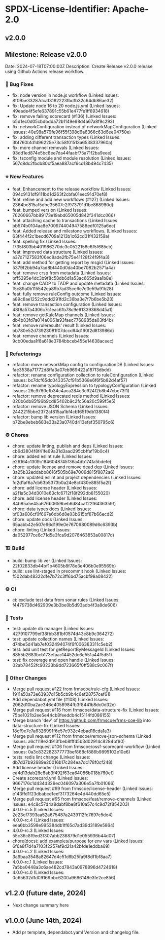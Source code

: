 # SPDX-License-Identifier: Apache-2.0

## v2.0.0

## Milestone: Release v2.0.0
Date: 2024-07-18T07:00:00Z
Description: Create Release v2.0.0 release using Github Actions release workflow.

### 🐞 Bug Fixes

- fix: node version in node.js workflow (Linked Issues: 8f095e33287dca13182223fbdfb32c64db86ae32)
- fix: Update node 16 to 20 node.js.yml (Linked Issues: 49eade4f5efe637891c55b61e477fe1ff8934618)
- fix: remove failing scorecard (#136) (Linked Issues: b5d1ec0d05cbdbdda72b1149e98d4a67a8f9c293)
- fix: networkConfiguration instead of networkMapConfiguration (Linked Issues: 40e98a579fe96f55f398d6a6366c63d6ee04750e)
- fix: adding different transaction types (Linked Issues: 3bf760bfd1d96225e73c58f01513a6538337960a)
- fix: more channel removals (Linked Issues: 93dd1ed874e5bc8ee7da44faabf75a71f2ba9eee)
- fix: tsconfig module and module resolution (Linked Issues: 567c8dc2fbdb80cf5aea887acf6cd18b494c7435)

### ⭐️ New Features

- feat: Enhancement to the release workflow (Linked Issues: 094c9131df9111bd1d263f2cbfa01eec91d70ef8)
- feat: refine and add new workflows (#127) (Linked Issues: 2364bc815af5dbc35607c2f973791d1be868980d)
- feat: bumped version (Linked Issues: 76260667bb89173e19abd65005d842f341dcc066)
- feat: attaching cache to transactions (Linked Issues: bb574b0104aa8e700974404947588edf0125a6ec)
- feat: Added release and milestone workflows. (Linked Issues: 63f444f2c1becd6709a1213b1c62cd31f432159a)
- feat: spelling fix (Linked Issues: f735f803bb401986270dc3c0522158c6f5f685cb)
- feat: improved data structure (Linked Issues: a37d7127583f06ec8ade2fb75e41128f24f9f4a3)
- feat: add method for getting report by msgid (Linked Issues: 5379f2bb94a7ad8bf440d0da40be7082b2571a4a)
- feat: remove crsp from metadata (Linked Issues: bff5395e4dc3b9f8c58db6d1a53ac665d9aa1b8e)
- feat: change CADP to TADP and update metadata (Linked Issues: f5c89a0b115542ea89b7ad35ce6e7e3e59a91b28)
- feat: fully remove ruleConfig outcome (Linked Issues: a89c8ae1252c9ddd291fd2c36ba3e7f7b6be5b23)
- feat: remove transaction configuration (Linked Issues: 48f8a57a4306c7c1eac61b78c9e91339368d45a1)
- feat: remove getRuleMap channels (Linked Issues: db4b83fd7a014a0061a93faec7768985da03fd4b)
- feat: remove ruleresults' result (Linked Issues: bb780e52d73923081f07dccd64d160f2d813986d)
- feat: remove channels (Linked Issues: 9cb00edaa1f8a618e3784bbceb455e14638aceec)

### 🔨 Refactorings

- refactor: move networkMap config to configurationDB (Linked Issues: fae3538a71772d8ffa3a07eb969422a187f3dbdd)
- refactor: rename configuration collection to ruleConfiguration (Linked Issues: bc7dcf65dc043357cf91b5368e6f6f5b82d4af57)
- refactor: rename typologyExpression to typologyConfiguration (Linked Issues: 26c9760efb34c4aca284c3c924f2b8b47cbc73f1)
- refactor: remove deprecated redis method (Linked Issues: 020b6db85f96b9cd85402b9c2fc56a20c599f5e5)
- refactor: remove JSON Schema (Linked Issues: 2442215bbe2372af815aa1bf4cb16519db1380f4)
- refactor: bump lib version (Linked Issues: b72be8ebeb683e33a23a0740d413efef350795c6)

### ⚙️ Chores

- chore: update linting, publish and deps (Linked Issues: cb6d3804f8f41fe69a31d3aad295cbffaf19b0c4)
- chore: added eslint rule (Linked Issues: e26164c1309c1846048745f36a4db174fa5bdefe)
- chore: update license and remove dead dep (Linked Issues: 3a25b32eddabb8616f505b69e7006d815f8872a6)
- chore: updated eslint and project dependencies (Linked Issues: fd2d1af6a7cb63b5373b0a24e8cf430e885f5a2f)
- chore: add license header (Linked Issues: a2f1a5c34d3010e63cfc6712f18f292db8155020)
- chore: add license header (Linked Issues: 84b85a5e45a676b0659beb6d84caf22f6436359f)
- chore: data types docs (Linked Issues: bf03a606cf0f667e6db6d8e03b615bf87b66ecd2)
- chore: update docs (Linked Issues: 65aabb42e507e96d199e0e7670680089d6c6393b)
- chore: linting (Linked Issues: da052977ce6c71d5e3fca9d2076463853a00817d)

### 🏗️ Build

- build: bump lib ver (Linked Issues: 22f02833db44bf1b4605b8f78e3e406b0e95569b)
- build: use lint-staged in precommit hook (Linked Issues: f502dab48322dfe7b72c3ff6bd75acbf99a08422)

### ⚙️ CI

- ci: exclude test data from sonar rules (Linked Issues: f4479738d462909e3b3be0b5d93adb4f3a8de606)

### 🧪 Tests

- test: update db manager (Linked Issues: 4279107799ef38fbb381bf0574d43c8b9c364272)
- test: update collection names (Linked Issues: d74be5d41ab7ef032494074f6f006383311c5eb2)
- test: add unit test for getReportByMessageId (Linked Issues: 8855b2683bcb173efaac14452dc6e551a44f5d51)
- test: fix coverage and open handle (Linked Issues: 02ab78452fc90233b9dd723665f0ff588c9c067f)

### 📝 Other Changes

- Merge pull request #122 from frmscoe/rule-cfg (Linked Issues: 1911a50a73e63937d15b5cb9b4c6ef28757cef61)
- Add dependabot.yml file (#108) (Linked Issues: 2062d10ba2ae346e4058984fb3f8441b8dc0d32e)
- Merge pull request #116 from frmscoe/data-structure-fix (Linked Issues: 75be1021b2ee5e44cb8feeddb4c15114fd086155)
- Merge branch 'dev' of https://github.com/frmscoe/frms-coe-lib into data-structure-fix (Linked Issues: 18cf9e7e7a6326991f6e57e932c4ebad18cda1a3)
- Merge pull request #112 from frmscoe/remove-json-schema (Linked Issues: a6cf118e2d913fbeb8fffd5b3d02914c8284bf90)
- Merge pull request #106 from frmscoe/ossf-scorecard-workflow (Linked Issues: 0a3c832282377773bef868cf886b9895102e10e6)
- tests: redis lint change (Linked Issues: db7d37b92689e20016b17c284ea7dc178f0cf248)
- Add license header (Linked Issues: ea4d13dab28c8ab3f492f63ca64086b018b760ef)
- Create scorecard.yml (Linked Issues: 9667176c1d434d329ec046097a306e5a7fb01066)
- Merge pull request #99 from frmscoe/license-header (Linked Issues: e143ffd1f23dbabce1eef3173264e4d440dd65e5)
- Merge pull request #95 from frmscoe/feat/remove-channels (Linked Issues: e4c8c57d4a8dabf8be8f610a57c4c9d72f854203)
- 4.0.0-rc.5 (Linked Issues: 2e23cf7393aa52a675487a2439112fc7697e5de4)
- 4.0.0-rc.4 (Linked Issues: eea6bb3598e995384db1ff65d7ad39d3189e5864)
- 4.0.0-rc.3 (Linked Issues: 55c36c8f9ed3f307abb236879d1e055936b44d07)
- chore(docs): add examples/purpose for env vars (Linked Issues: 6f6a8f7d4a7103f2257ef9d21a42bfde1eddba69)
- 4.0.0-rc.2 (Linked Issues: 3a6baa3548a82647d4c51d6b25fa9f8df1bf8aa7)
- 4.0.0-rc.1 (Linked Issues: 7a5be0448a3c6ae482cd7843a0978896d4724618)
- 4.0.0-rc.0 (Linked Issues: 0c65632d1d09169bbc6200a9686148e3fe2ce856)

## v1.2.0 (future date, 2024)

* Next change summary here

## v1.0.0 (June 14th, 2024)

* Add pr template, dependabot.yaml Version and changelog file.